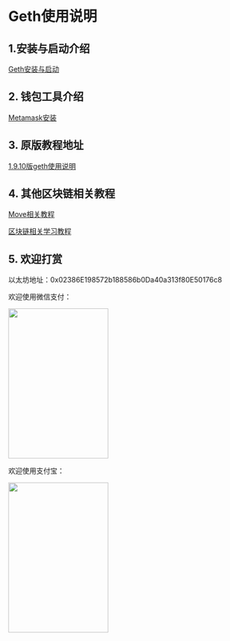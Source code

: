 # Geth使用说明

## 1.安装与启动介绍

[Geth安装与启动](./Geth安装与启动.md)



## 2. 钱包工具介绍

[Metamask安装](./Metamask安装.md)

## 3. 原版教程地址

[1.9.10版geth使用说明](./v1.9.10/README.md)

## 4. 其他区块链相关教程

[Move相关教程](https://github.com/aptoseden/move-tutorial)

[区块链相关学习教程](https://github.com/yekai1003/blockchain-tutorial)

## 5. 欢迎打赏

以太坊地址：0x02386E198572b188586b0Da40a313f80E50176c8

欢迎使用微信支付：


<img src="https://user-images.githubusercontent.com/18655716/203792595-2e46ff9e-db01-42a2-856e-c97f01d3ad42.png" width = "200" height = "300" alt="" align=center />

欢迎使用支付宝：

<img src="https://user-images.githubusercontent.com/18655716/203798038-839208af-a1b9-4a80-9111-02608359ff9d.png" width = "200" height = "300" alt="" align=center />



